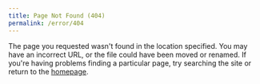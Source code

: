 ```yaml
---
title: Page Not Found (404)
permalink: /error/404
---
```

The page you requested wasn't found in the location specified. You may have an incorrect URL, or the file could have been moved or renamed. If you're having problems finding a particular page, try searching the site or return to the [homepage](/).
